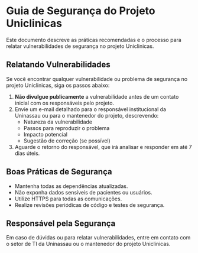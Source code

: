 # Guia de Segurança do Projeto Uniclinicas

Este documento descreve as práticas recomendadas e o processo para relatar vulnerabilidades de segurança no projeto Uniclinicas.

## Relatando Vulnerabilidades

Se você encontrar qualquer vulnerabilidade ou problema de segurança no projeto Uniclinicas, siga os passos abaixo:

1. **Não divulgue publicamente** a vulnerabilidade antes de um contato inicial com os responsáveis pelo projeto.
2. Envie um e-mail detalhado para o responsável institucional da Uninassau ou para o mantenedor do projeto, descrevendo:
	- Natureza da vulnerabilidade
	- Passos para reproduzir o problema
	- Impacto potencial
	- Sugestão de correção (se possível)
3. Aguarde o retorno do responsável, que irá analisar e responder em até 7 dias úteis.

## Boas Práticas de Segurança

- Mantenha todas as dependências atualizadas.
- Não exponha dados sensíveis de pacientes ou usuários.
- Utilize HTTPS para todas as comunicações.
- Realize revisões periódicas de código e testes de segurança.

## Responsável pela Segurança

Em caso de dúvidas ou para relatar vulnerabilidades, entre em contato com o setor de TI da Uninassau ou o mantenedor do projeto Uniclinicas.
